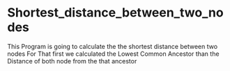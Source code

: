 # Shortest_distance_between_two_nodes
This Program is going to calculate the the shortest distance between two nodes For That first we calculated the Lowest Common Ancestor than the Distance of both node from the that ancestor

